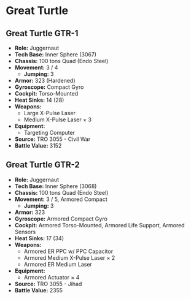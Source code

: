 # Great Turtle
## Great Turtle GTR-1
- **Role:** Juggernaut
- **Tech Base:** Inner Sphere (3067)
- **Chassis:** 100 tons Quad (Endo Steel)
- **Movement:** 3 / 4
  - **Jumping:** 3
- **Armor:** 323 (Hardened)
- **Gyroscope:** Compact Gyro
- **Cockpit:** Torso-Mounted
- **Heat Sinks:** 14 (28)
- **Weapons:**
  - Large X-Pulse Laser
  - Medium X-Pulse Laser × 3
- **Equipment:**
  - Targeting Computer
- **Source:** TRO 3055 - Civil War
- **Battle Value:** 3152

## Great Turtle GTR-2
- **Role:** Juggernaut
- **Tech Base:** Inner Sphere (3068)
- **Chassis:** 100 tons Quad (Endo Steel)
- **Movement:** 3 / 5, Armored Compact
  - **Jumping:** 3
- **Armor:** 323
- **Gyroscope:** Armored Compact Gyro
- **Cockpit:** Armored Torso-Mounted, Armored Life Support, Armored Sensors
- **Heat Sinks:** 17 (34)
- **Weapons:**
  - Armored ER PPC w/ PPC Capacitor
  - Armored Medium X-Pulse Laser × 2
  - Armored ER Medium Laser
- **Equipment:**
  - Armored Actuator × 4
- **Source:** TRO 3055 - Jihad
- **Battle Value:** 2355

